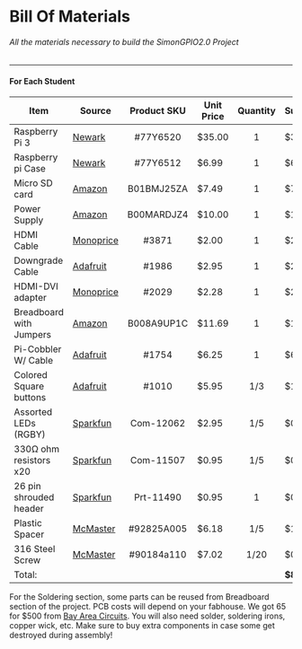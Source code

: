 Bill Of Materials
=================

###### All the materials necessary to build the SimonGPIO2.0 Project

--------------------------------------------------------------------

#### For Each Student

| Item                   | Source         | Product SKU  | Unit Price | Quantity  | Subtotal   |
| ---------------------- | -------------- |:------------:| ---------- |:---------:| ---------- |
| Raspberry Pi 3         | [Newark][1]    |    #77Y6520  | $35.00     |     1     | $35.00     |
| Raspberry pi Case      | [Newark][17]   |    #77Y6512  | $6.99      |     1     | $6.99      |
| Micro SD card          | [Amazon][14]   |  B01BMJ25ZA  | $7.49      |     1     | $7.49      |
| Power Supply           | [Amazon][15]   |  B00MARDJZ4  | $10.00     |     1     | $10.00     |
| HDMI Cable             | [Monoprice][16]|     #3871    | $2.00      |     1     | $2.00      |
| Downgrade Cable        | [Adafruit][2]  |     #1986    | $2.95      |     1     | $2.95      |
| HDMI-DVI adapter       | [Monoprice][3] |     #2029    | $2.28      |     1     | $2.28      |
| Breadboard with Jumpers| [Amazon][4]    |  B008A9UP1C  | $11.69     |     1     | $11.69     |
| Pi-Cobbler W/ Cable    | [Adafruit][5]  |    #1754     | $6.25      |     1     | $6.25      |
| Colored Square buttons | [Adafruit][7]  |    #1010     | $5.95      |    1/3    | $1.99      |
| Assorted LEDs (RGBY)   | [Sparkfun][8]  |   Com-12062  | $2.95      |    1/5    | $0.59      |
| 330Ω ohm resistors x20 | [Sparkfun][9]  |   Com-11507  | $0.95      |    1/5    | $0.20      |
| 26 pin shrouded header | [Sparkfun][11] |   Prt-11490  | $0.95      |     1     | $0.95      |
| Plastic Spacer         | [McMaster][12] |  #92825A005  | $6.18      |    1/5    | $1.24      |
| 316 Steel Screw        | [McMaster][13] |  #90184a110  | $7.02      |    1/20   | $0.35      |
| Total:                 |                |              |            |           | **$89.97** |

[1]: http://www.newark.com/raspberry-pi/raspberrypi3-modb-1gb/sbc-raspberry-pi-3-mod-b-1gb-ram/dp/77Y6520
[2]: https://www.adafruit.com/products/1986
[3]: http://www.monoprice.com/Product?c_id=104
[4]: http://www.amazon.com/microtivity-830-point-Experiment-Breadboard-Jumper/dp/B008A9UP1C
[5]: http://www.adafruit.com/products/1754
[6]: http://www.adafruit.com/products/1986
[7]: http://www.adafruit.com/products/1010
[8]: https://www.sparkfun.com/products/12062
[9]: https://www.sparkfun.com/products/11507
[10]: http://bayareacircuits.com
[11]: https://www.sparkfun.com/products/11490
[12]: http://www.mcmaster.com/#92825a005/=xu4ogi
[13]: http://www.mcmaster.com/#90184a110/=xu4nd7
[14]: http://www.amazon.com/Kingston-microSDHC-Memory-SDC4-8GBET/dp/B00200K1TS/
[15]: http://www.amazon.com/CanaKit-Raspberry-Supply-Adapter-Charger/dp/B00MARDJZ4/
[16]: http://www.monoprice.com/product?p_id=3951x
[17]: http://www.newark.com/multicomp/cbpiblox-wht/raspberry-pi-enclosure-abs-white/dp/77Y6512

 For the Soldering section, some parts can be reused from Breadboard section of the project. PCB costs will depend on your fabhouse. We got 65 for $500 from [Bay Area Circuits][10]. You will also need solder, soldering irons, copper wick, etc. Make sure to buy extra components in case some get destroyed during assembly!
